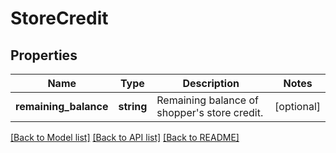 # StoreCredit

## Properties
Name | Type | Description | Notes
------------ | ------------- | ------------- | -------------
**remaining_balance** | **string** | Remaining balance of shopper&#x27;s store credit. | [optional] 

[[Back to Model list]](../../README.md#documentation-for-models) [[Back to API list]](../../README.md#documentation-for-api-endpoints) [[Back to README]](../../README.md)

